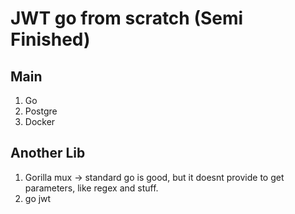 # JWT go from scratch (Semi Finished)

## Main
1. Go
2. Postgre
3. Docker

## Another Lib
1. Gorilla mux -> standard go is good, but it doesnt provide to get parameters, like regex and stuff.
2. go jwt